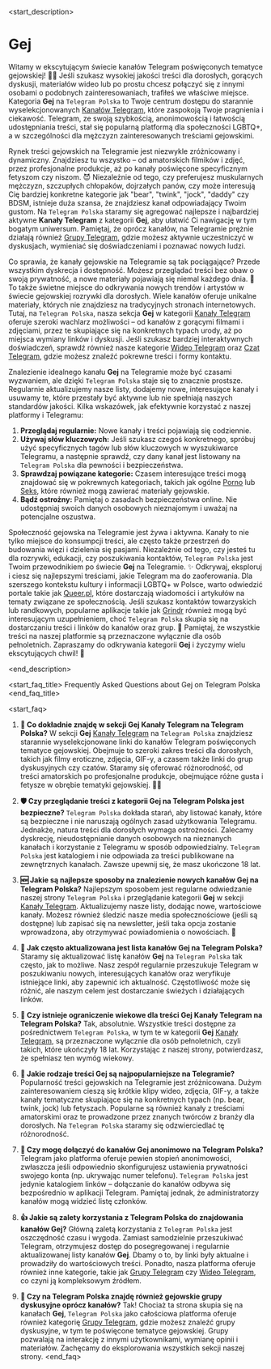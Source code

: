 <start_description>
# Gej

Witamy w ekscytującym świecie kanałów Telegram poświęconych tematyce gejowskiej! 🏳️‍🌈 Jeśli szukasz wysokiej jakości treści dla dorosłych, gorących dyskusji, materiałów wideo lub po prostu chcesz połączyć się z innymi osobami o podobnych zainteresowaniach, trafiłeś we właściwe miejsce. Kategoria **Gej** na `Telegram Polska` to Twoje centrum dostępu do starannie wyselekcjonowanych [Kanałów Telegram](/kanaly/), które zaspokoją Twoje pragnienia i ciekawość. Telegram, ze swoją szybkością, anonimowością i łatwością udostępniania treści, stał się popularną platformą dla społeczności LGBTQ+, a w szczególności dla mężczyzn zainteresowanych treściami gejowskimi.

Rynek treści gejowskich na Telegramie jest niezwykle zróżnicowany i dynamiczny. Znajdziesz tu wszystko – od amatorskich filmików i zdjęć, przez profesjonalne produkcje, aż po kanały poświęcone specyficznym fetyszom czy niszom. 😈 Niezależnie od tego, czy preferujesz muskularnych mężczyzn, szczupłych chłopaków, dojrzałych panów, czy może interesują Cię bardziej konkretne kategorie jak "bear", "twink", "jock", "daddy" czy BDSM, istnieje duża szansa, że znajdziesz kanał odpowiadający Twoim gustom. Na `Telegram Polska` staramy się agregować najlepsze i najbardziej aktywne **Kanały Telegram** z kategorii **Gej**, aby ułatwić Ci nawigację w tym bogatym uniwersum. Pamiętaj, że oprócz kanałów, na Telegramie prężnie działają również [Grupy Telegram](/grupy/), gdzie możesz aktywnie uczestniczyć w dyskusjach, wymieniać się doświadczeniami i poznawać nowych ludzi.

Co sprawia, że kanały gejowskie na Telegramie są tak pociągające? Przede wszystkim dyskrecja i dostępność. Możesz przeglądać treści bez obaw o swoją prywatność, a nowe materiały pojawiają się niemal każdego dnia. 🚀 To także świetne miejsce do odkrywania nowych trendów i artystów w świecie gejowskiej rozrywki dla dorosłych. Wiele kanałów oferuje unikalne materiały, których nie znajdziesz na tradycyjnych stronach internetowych. Tutaj, na `Telegram Polska`, nasza sekcja **Gej** w kategorii [Kanały Telegram](/kanaly/) oferuje szeroki wachlarz możliwości – od kanałów z gorącymi filmami i zdjęciami, przez te skupiające się na konkretnych typach urody, aż po miejsca wymiany linków i dyskusji. Jeśli szukasz bardziej interaktywnych doświadczeń, sprawdź również nasze kategorie [Wideo Telegram](/wideo/) oraz [Czat Telegram](/czat/), gdzie możesz znaleźć pokrewne treści i formy kontaktu.

Znalezienie idealnego kanału **Gej** na Telegramie może być czasami wyzwaniem, ale dzięki `Telegram Polska` staje się to znacznie prostsze. Regularnie aktualizujemy nasze listy, dodajemy nowe, interesujące kanały i usuwamy te, które przestały być aktywne lub nie spełniają naszych standardów jakości. Kilka wskazówek, jak efektywnie korzystać z naszej platformy i Telegramu:
1.  **Przeglądaj regularnie:** Nowe kanały i treści pojawiają się codziennie.
2.  **Używaj słów kluczowych:** Jeśli szukasz czegoś konkretnego, spróbuj użyć specyficznych tagów lub słów kluczowych w wyszukiwarce Telegramu, a następnie sprawdź, czy dany kanał jest listowany na `Telegram Polska` dla pewności i bezpieczeństwa.
3.  **Sprawdzaj powiązane kategorie:** Czasem interesujące treści mogą znajdować się w pokrewnych kategoriach, takich jak ogólne [Porno](/kanaly/porno/) lub [Seks](/kanaly/seks/), które również mogą zawierać materiały gejowskie.
4.  **Bądź ostrożny:** Pamiętaj o zasadach bezpieczeństwa online. Nie udostępniaj swoich danych osobowych nieznajomym i uważaj na potencjalne oszustwa.

Społeczność gejowska na Telegramie jest żywa i aktywna. Kanały to nie tylko miejsce do konsumpcji treści, ale często także przestrzeń do budowania więzi i dzielenia się pasjami. Niezależnie od tego, czy jesteś tu dla rozrywki, edukacji, czy poszukiwania kontaktów, `Telegram Polska` jest Twoim przewodnikiem po świecie **Gej** na Telegramie. ✨ Odkrywaj, eksploruj i ciesz się najlepszymi treściami, jakie Telegram ma do zaoferowania. Dla szerszego kontekstu kultury i informacji LGBTQ+ w Polsce, warto odwiedzić portale takie jak [Queer.pl](https://queer.pl), które dostarczają wiadomości i artykułów na tematy związane ze społecznością. Jeśli szukasz kontaktów towarzyskich lub randkowych, popularne aplikacje takie jak [Grindr](https://www.grindr.com) również mogą być interesującym uzupełnieniem, choć `Telegram Polska` skupia się na dostarczaniu treści i linków do kanałów oraz grup. 🔞 Pamiętaj, że wszystkie treści na naszej platformie są przeznaczone wyłącznie dla osób pełnoletnich. Zapraszamy do odkrywania kategorii **Gej** i życzymy wielu ekscytujących chwil! 🍑

<end_description>

<start_faq_title>
Frequently Asked Questions about Gej on Telegram Polska
<end_faq_title>

<start_faq>
1. **🤔 Co dokładnie znajdę w sekcji Gej Kanały Telegram na Telegram Polska?**
W sekcji **Gej** [Kanały Telegram](/kanaly/) na `Telegram Polska` znajdziesz starannie wyselekcjonowane linki do kanałów Telegram poświęconych tematyce gejowskiej. Obejmuje to szeroki zakres treści dla dorosłych, takich jak filmy  eroticzne, zdjęcia, GIF-y, a czasem także linki do grup dyskusyjnych czy czatów. Staramy się oferować różnorodność, od treści amatorskich po profesjonalne produkcje, obejmujące różne gusta i fetysze w obrębie tematyki gejowskiej. 🍆💦

2. **🛡️ Czy przeglądanie treści z kategorii Gej na Telegram Polska jest bezpieczne?**
`Telegram Polska` dokłada starań, aby listować kanały, które są bezpieczne i nie naruszają ogólnych zasad użytkowania Telegramu. Jednakże, natura treści dla dorosłych wymaga ostrożności. Zalecamy dyskrecję, nieudostępnianie danych osobowych na nieznanych kanałach i korzystanie z Telegramu w sposób odpowiedzialny. `Telegram Polska` jest katalogiem i nie odpowiada za treści publikowane na zewnętrznych kanałach. Zawsze upewnij się, że masz ukończone 18 lat.

3. **🆕 Jakie są najlepsze sposoby na znalezienie nowych kanałów Gej na Telegram Polska?**
Najlepszym sposobem jest regularne odwiedzanie naszej strony `Telegram Polska` i przeglądanie kategorii **Gej** w sekcji [Kanały Telegram](/kanaly/). Aktualizujemy nasze listy, dodając nowe, wartościowe kanały. Możesz również śledzić nasze media społecznościowe (jeśli są dostępne) lub zapisać się na newsletter, jeśli taka opcja zostanie wprowadzona, aby otrzymywać powiadomienia o nowościach. 🚀

4. **🔄 Jak często aktualizowana jest lista kanałów Gej na Telegram Polska?**
Staramy się aktualizować listę kanałów **Gej** na `Telegram Polska` tak często, jak to możliwe. Nasz zespół regularnie przeszukuje Telegram w poszukiwaniu nowych, interesujących kanałów oraz weryfikuje istniejące linki, aby zapewnić ich aktualność. Częstotliwość może się różnić, ale naszym celem jest dostarczanie świeżych i działających linków.

5. **🔞 Czy istnieje ograniczenie wiekowe dla treści Gej Kanały Telegram na Telegram Polska?**
Tak, absolutnie. Wszystkie treści dostępne za pośrednictwem `Telegram Polska`, w tym te w kategorii **Gej** [Kanały Telegram](/kanaly/), są przeznaczone wyłącznie dla osób pełnoletnich, czyli takich, które ukończyły 18 lat. Korzystając z naszej strony, potwierdzasz, że spełniasz ten wymóg wiekowy.

6. **🌈 Jakie rodzaje treści Gej są najpopularniejsze na Telegramie?**
Popularność treści gejowskich na Telegramie jest zróżnicowana. Dużym zainteresowaniem cieszą się krótkie klipy wideo, zdjęcia, GIF-y, a także kanały tematyczne skupiające się na konkretnych typach (np. bear, twink, jock) lub fetyszach. Popularne są również kanały z treściami amatorskimi oraz te prowadzone przez znanych twórców z branży dla dorosłych. Na `Telegram Polska` staramy się odzwierciedlać tę różnorodność.

7. **🤫 Czy mogę dołączyć do kanałów Gej anonimowo na Telegram Polska?**
Telegram jako platforma oferuje pewien stopień anonimowości, zwłaszcza jeśli odpowiednio skonfigurujesz ustawienia prywatności swojego konta (np. ukrywając numer telefonu). `Telegram Polska` jest jedynie katalogiem linków – dołączanie do kanałów odbywa się bezpośrednio w aplikacji Telegram. Pamiętaj jednak, że administratorzy kanałów mogą widzieć listę członków.

8. **👍 Jakie są zalety korzystania z Telegram Polska do znajdowania kanałów Gej?**
Główną zaletą korzystania z `Telegram Polska` jest oszczędność czasu i wygoda. Zamiast samodzielnie przeszukiwać Telegram, otrzymujesz dostęp do posegregowanej i regularnie aktualizowanej listy kanałów **Gej**. Dbamy o to, by linki były aktualne i prowadziły do wartościowych treści. Ponadto, nasza platforma oferuje również inne kategorie, takie jak [Grupy Telegram](/grupy/) czy [Wideo Telegram](/wideo/), co czyni ją kompleksowym źródłem.

9. **💬 Czy na Telegram Polska znajdę również gejowskie grupy dyskusyjne oprócz kanałów?**
Tak! Chociaż ta strona skupia się na kanałach **Gej**, `Telegram Polska` jako całościowa platforma oferuje również kategorię [Grupy Telegram](/grupy/), gdzie możesz znaleźć grupy dyskusyjne, w tym te poświęcone tematyce gejowskiej. Grupy pozwalają na interakcję z innymi użytkownikami, wymianę opinii i materiałów. Zachęcamy do eksplorowania wszystkich sekcji naszej strony.
<end_faq>